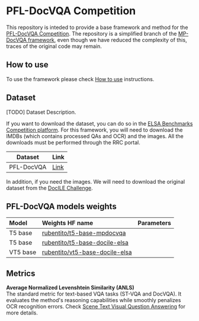 # PFL-DocVQA Competition

This repository is inteded to provide a base framework and method for the [PFL-DocVQA Competition](http://158.109.8.94/?ch=2&com=introduction). 
The repository is a simplified branch of the [MP-DocVQA framework](https://github.com/rubenpt91/MP-DocVQA-Framework), even though we have reduced the complexity of this, traces of the original code may remain.


## How to use
To use the framework please check [How to use](framework_documentation/how_to_use.md#how-to-use) instructions.


## Dataset

[TODO] Dataset Description.

If you want to download the dataset, you can do so in the [ELSA Benchmarks Competition platform](http://158.109.8.94/?ch=2&com=introduction). For this framework, you will need to download the IMDBs (which contains processed QAs and OCR) and the images. All the downloads must be performed through the RRC portal.

| Dataset 		            | Link	                                                                          |
|-----------------------|--------------------------------------------------------------------------------|
| PFL-DocVQA | [Link](https://cvcuab-my.sharepoint.com/:u:/g/personal/rperez_cvc_uab_cat/EZEYu8DpG2FJhnh9LD0PPpUBmpaWP67QrGwYJJ4jo88cQQ?e=XPOmDC) |

In addition, if you need the images. We will need to download the original dataset from the [DocILE Challenge](https://rrc.cvc.uab.es/?ch=26downloads).

## PFL-DocVQA models weights

| Model 		   | Weights HF name								                                                                   | Parameters 	|
|:-----------|:------------------------------------------------------------------------------------------|:-------------:|
| T5 base			 | [rubentito/t5-base-mpdocvqa](https://huggingface.co/rubentito/t5-base-mpdocvqa)		 |  			| 
| T5 base			 | [rubentito/t5-base-docile-elsa](https://huggingface.co/rubentito/t5-base-docile-elsa)		   |  			| 
| VT5 base			| [rubentito/vt5-base-docile-elsa](https://huggingface.co/rubentito/vt5-base-docile-elsa)		 |  			| 

## Metrics

**Average Normalized Levenshtein Similarity (ANLS)** <br>
The standard metric for text-based VQA tasks (ST-VQA and DocVQA). It evaluates the method's reasoning capabilities while smoothly penalizes OCR recognition errors.
Check [Scene Text Visual Question Answering](https://arxiv.org/abs/1905.13648) for more details.
